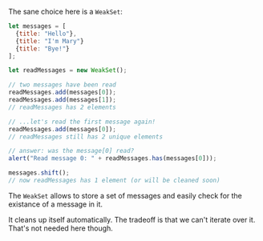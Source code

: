 The sane choice here is a `WeakSet`:

```js
let messages = [
  {title: "Hello"},
  {title: "I'm Mary"}
  {title: "Bye!"} 
];

let readMessages = new WeakSet();

// two messages have been read
readMessages.add(messages[0]);
readMessages.add(messages[1]);
// readMessages has 2 elements

// ...let's read the first message again!
readMessages.add(messages[0]);
// readMessages still has 2 unique elements

// answer: was the message[0] read?
alert("Read message 0: " + readMessages.has(messages[0]));

messages.shift();
// now readMessages has 1 element (or will be cleaned soon)
```

The `WeakSet` allows to store a set of messages and easily check for the existance of a message in it.

It cleans up itself automatically. The tradeoff is that we can't iterate over it. That's not needed here though.


